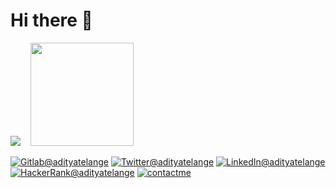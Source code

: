 <h1>Hi there 👋</h1>
<p>
  <img src="https://github-readme-stats.vercel.app/api?username=adityatelange&show_icons=true&hide_title=true&bg_color=00000000&text_color=58a6ff&hide_border=true">&nbsp;&nbsp;&nbsp;&nbsp;<img height="165"  src="https://github-readme-stats.vercel.app/api/top-langs/?username=adityatelange&layout=compact&langs_count=10&bg_color=00000000&text_color=58a6ff&hide_border=true" />
    
  <a href="https://gitlab.com/adityatelange"><img src="https://img.shields.io/badge/Gitlab--_.svg?style=social&logo=gitlab" alt="Gitlab@adityatelange"></a>
  <a href="https://twitter.com/adityatelange"><img src="https://img.shields.io/badge/Twitter--_.svg?style=social&logo=twitter" alt="Twitter@adityatelange"></a>
  <a href="https://www.linkedin.com/in/adityatelange"><img src="https://img.shields.io/badge/LinkedIn--_.svg?style=social&logo=linkedin" alt="LinkedIn@adityatelange"></a>
  <a href="https://www.hackerrank.com/adityatelange"><img src="https://img.shields.io/badge/HackerRank--_.svg?style=social&logo=hackerrank" alt="HackerRank@adityatelange"></a>
  <a href="https://adityatelange.me/contactme/"><img src="https://img.shields.io/badge/Contact%20Me--_.svg?style=social" alt="contactme"></a>
</p>
